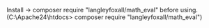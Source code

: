 Install -> composer require "langleyfoxall/math_eval" before using.
(C:\Apache24\htdocs> composer require "langleyfoxall/math_eval")
